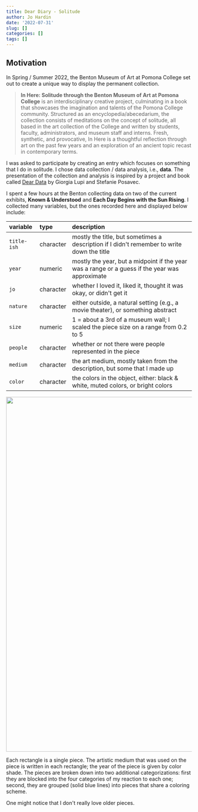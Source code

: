 ```yaml
---
title: Dear Diary - Solitude
author: Jo Hardin
date: '2022-07-31'
slug: []
categories: []
tags: []
---
```






## Motivation

In Spring / Summer 2022, the Benton Museum of Art at Pomona College set out to create a unique way to display the permanent collection.  


> **In Here: Solitude through the Benton Museum of Art at Pomona College** is an interdisciplinary creative project, culminating in a book that showcases the imagination and talents of the Pomona College community. Structured as an encyclopedia/abecedarium, the collection consists of meditations on the concept of solitude, all based in the art collection of the College and written by students, faculty, administrators, and museum staff and interns. Fresh, synthetic, and provocative, In Here is a thoughtful reflection through art on the past few years and an exploration of an ancient topic recast in contemporary terms.

I was asked to participate by creating an entry which focuses on something that I do in solitude.  I chose data collection / data analysis, i.e., **data**.  The presentation of the collection and analysis is inspired by a project and book called <a href = "http://www.dear-data.com/theproject" target = "_blank"><bf>Dear Data</bf></a> by Giorgia Lupi and Stefanie Posavec.  

I spent a few hours at the Benton collecting data on two of the current exhibits, **Known & Understood** and **Each Day Begins with the Sun Rising**.  I collected many variables, but the ones recorded here and displayed below include:


|variable |type  |description                       |
|:--------|:-----|:---------------------------------|
|`title-ish`|character| mostly the title, but sometimes a description if I didn't remember to write down the title|
|`year`|numeric| mostly the year, but a midpoint if the year was a range or a guess if the year was approximate|
|`jo`  | character| whether I loved it, liked it, thought it was okay, or didn't get it|
| `nature` | character| either outside, a natural setting (e.g., a movie theater), or something abstract|
|`size` | numeric| 1 = about a 3rd of a museum wall; I scaled the piece size on a range from 0.2 to 5 |
|`people`| character | whether or not there were people represented in the piece|
|`medium`| character | the art medium, mostly taken from the description, but some that I made up|
|`color`| character | the colors in the object, either: black & white, muted colors, or bright colors|





<img src="{{< blogdown/postref >}}index_files/figure-html/unnamed-chunk-2-1.png" width="960" />

Each rectangle is a single piece.  The artistic medium that was used on the piece is written in each rectangle; the year of the piece is given by color shade.  The pieces are broken down into two additional categorizations:  first they are blocked into the four categories of my reaction to each one; second, they are grouped (solid blue lines) into pieces that share a coloring scheme.

One might notice that I don't really love older pieces.  






